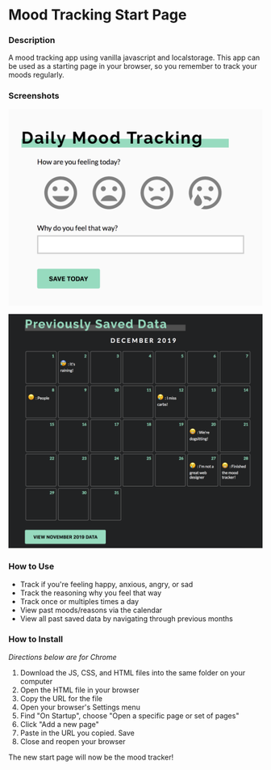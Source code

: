 # Mood Tracking Start Page

### Description
A mood tracking app using vanilla javascript and localstorage. This app can be used as a starting page in your browser, so you remember to track your moods regularly.

### Screenshots
![Entering your mood](https://github.com/amandamcox/mood-start-page/blob/master/Enter-Your-Mood.png)

![Viewing moods on calendar](https://github.com/amandamcox/mood-start-page/blob/master/Calendar-Example.png)

### How to Use
- Track if you're feeling happy, anxious, angry, or sad
- Track the reasoning why you feel that way
- Track once or multiples times a day
- View past moods/reasons via the calendar
- View all past saved data by navigating through previous months

### How to Install
*Directions below are for Chrome*

1. Download the JS, CSS, and HTML files into the same folder on your computer
2. Open the HTML file in your browser
3. Copy the URL for the file
4. Open your browser's Settings menu
5. Find "On Startup", choose "Open a specific page or set of pages"
6. Click "Add a new page"
7. Paste in the URL you copied. Save
8. Close and reopen your browser

The new start page will now be the mood tracker!